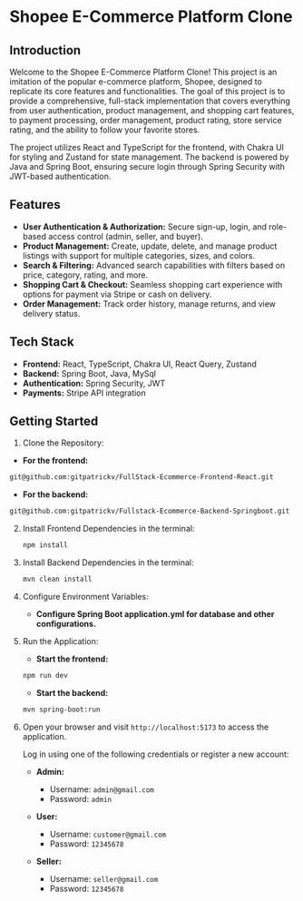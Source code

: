# Shopee E-Commerce Platform Clone

## Introduction
Welcome to the Shopee E-Commerce Platform Clone! This project is an imitation of the popular e-commerce platform, Shopee, designed to replicate its core features and functionalities. The goal of this project is to provide a comprehensive, full-stack implementation that covers everything from user authentication, product management, and shopping cart features, to payment processing, order management, product rating, store service rating, and the ability to follow your favorite stores.

The project utilizes React and TypeScript for the frontend, with Chakra UI for styling and Zustand for state management. The backend is powered by Java and Spring Boot, ensuring secure login through Spring Security with JWT-based authentication.

## Features

- **User Authentication & Authorization:** Secure sign-up, login, and role-based access control (admin, seller, and buyer).
- **Product Management:** Create, update, delete, and manage product listings with support for multiple categories, sizes, and colors.
- **Search & Filtering:** Advanced search capabilities with filters based on price, category, rating, and more.
- **Shopping Cart & Checkout:** Seamless shopping cart experience with options for payment via Stripe or cash on delivery.
- **Order Management:** Track order history, manage returns, and view delivery status.

## Tech Stack

- **Frontend:** React, TypeScript, Chakra UI, React Query, Zustand
- **Backend:** Spring Boot, Java, MySql
- **Authentication:** Spring Security, JWT
- **Payments:** Stripe API integration

## Getting Started

1. Clone the Repository:

- **For the frontend:**
```bash
git@github.com:gitpatrickv/FullStack-Ecommerce-Frontend-React.git
```
- **For the backend:**
```bash
git@github.com:gitpatrickv/Fullstack-Ecommerce-Backend-Springboot.git
```

2. Install Frontend Dependencies in the terminal:
   ```bash
   npm install
   ```
   
3. Install Backend Dependencies in the terminal:
    ```bash
   mvn clean install
   ```

4. Configure Environment Variables:
   
     - **Configure Spring Boot application.yml for database and other configurations.**

5. Run the Application:
    - **Start the frontend:**
    ```bash
    npm run dev
    ```

    - **Start the backend:**
    ```bash
    mvn spring-boot:run
    ```

6. Open your browser and visit `http://localhost:5173` to access the application.

   Log in using one of the following credentials or register a new account:

   - **Admin:**
     - Username: `admin@gmail.com`
     - Password: `admin`
   
   - **User:**
     - Username: `customer@gmail.com`
     - Password: `12345678`
   
   - **Seller:**
     - Username: `seller@gmail.com`
     - Password: `12345678`

